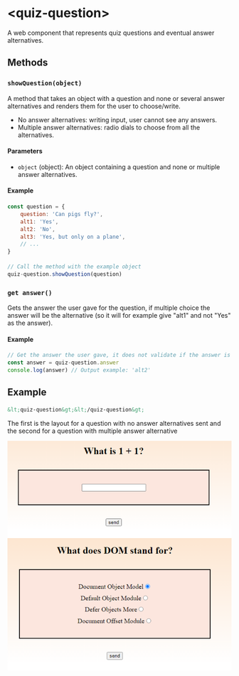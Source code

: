 # &lt;quiz-question&gt;

A web component that represents quiz questions and eventual answer alternatives.

## Methods

### `showQuestion(object)`

A method that takes an object with a question and none or several answer alternatives and renders them for the user to choose/write.
 - No answer alternatives: writing input, user cannot see any answers.
 - Multiple answer alternatives: radio dials to choose from all the alternatives.

#### Parameters
- `object` (object): An object containing a question and none or multiple answer alternatives.

#### Example
```javascript
const question = {
    question: 'Can pigs fly?',
    alt1: 'Yes',
    alt2: 'No',
    alt3: 'Yes, but only on a plane',
    // ...
}

// Call the method with the example object
quiz-question.showQuestion(question)
```

### `get answer()`

Gets the answer the user gave for the question, if multiple choice the answer will be the alternative (so it will for example give "alt1" and not "Yes" as the answer).

#### Example
```javascript
// Get the answer the user gave, it does not validate if the answer is correct or not.
const answer = quiz-question.answer
console.log(answer) // Output example: 'alt2'
```

## Example

```html
&lt;quiz-question&gt;&lt;/quiz-question&gt;
```
The first is the layout for a question with no answer alternatives sent and the second for a question with multiple answer alternative

![Example](./img/answerInput.PNG)
